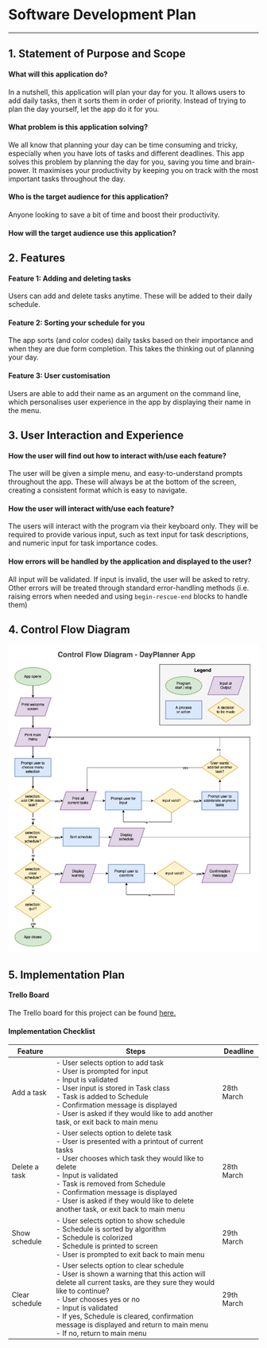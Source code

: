# Software Development Plan

---

## 1. Statement of Purpose and Scope

#### What will this application do?

In a nutshell, this application will plan your day for you. It allows users to add daily tasks, then it sorts them in order of priority. Instead of trying to plan the day yourself, let the app do it for you.

####  What problem is this application solving?

We all know that planning your day can be time consuming and tricky, especially when you have lots of tasks and different deadlines. This app solves this problem by planning the day for you, saving you time and brain-power. It maximises your productivity by keeping you on track with the most important tasks throughout the day.

#### Who is the target audience for this application?

Anyone looking to save a bit of time and boost their productivity.

#### How will the target audience use this application?

## 2. Features

#### Feature 1: Adding and deleting tasks

Users can add and delete tasks anytime. These will be added to their daily schedule.

#### Feature 2: Sorting your schedule for you

The app sorts (and color codes) daily tasks based on their importance and when they are due form completion. This takes the thinking out of planning your day.

#### Feature 3: User customisation

Users are able to add their name as an argument on the command line, which personalises user experience in the app by displaying their name in the menu.

## 3. User Interaction and Experience

#### How the user will find out how to interact with/use each feature?

The user will be given a simple menu, and easy-to-understand prompts throughout the app. These will always be at the bottom of the screen, creating a consistent format which is easy to navigate.

#### How the user will interact with/use each feature?

The users will interact with the program via their keyboard only. They will be required to provide various input, such as text input for task descriptions, and numeric input for task importance codes.

#### How errors will be handled by the application and displayed to the user?

All input will be validated. If input is invalid, the user will be asked to retry. Other errors will be treated through standard error-handling methods (i.e. raising errors when needed and using `begin-rescue-end` blocks to handle them)

## 4. Control Flow Diagram

![control-flow-diagram](/docs/control-flow-diagram.png)

## 5. Implementation Plan

#### Trello Board

The Trello board for this project can be found [here.](https://trello.com/b/hXgtQZNi/coder-exercise)

#### Implementation Checklist


| Feature | Steps                                                                                                           | Deadline      |
| -------------- | --------------------------------------------------------------- | ------------- |
| Add a task          | - User selects option to add task<br />- User is prompted for input<br />- Input is validated<br />- User input is stored in Task class<br />- Task is added to Schedule<br />- Confirmation message is displayed<br />- User is asked if they would like to add another task, or exit back to main menu| 28th March |
| Delete a task          | - User selects option to delete task<br />- User is presented with a printout of current tasks<br />- User chooses which task they would like to delete<br />- Input is validated<br />- Task is removed from Schedule<br />- Confirmation message is displayed<br />- User is asked if they would like to delete another task, or exit back to main menu| 28th March |
| Show schedule          | - User selects option to show schedule<br />- Schedule is sorted by algorithm<br />- Schedule is colorized<br />- Schedule is printed to screen<br />- User is prompted to exit back to main menu<br />| 29th March |
| Clear schedule         | - User selects option to clear schedule<br />- User is shown a warning that this action will delete all current tasks, are they sure they would like to continue?<br />- User chooses yes or no<br />- Input is validated<br />- If yes, Schedule is cleared, confirmation message is displayed and return to main menu<br />- If no, return to main menu<br />| 29th March |
